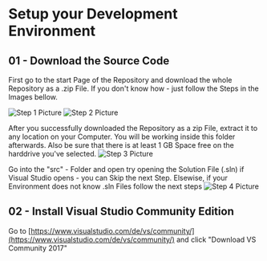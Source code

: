 # Setup your Development Environment

## 01 - Download the Source Code

First go to the start Page of the Repository and download the whole Repository as a .zip File.
If you don't know how - just follow the Steps in the Images bellow.

![Step 1 Picture](https://jrbxbq.by3302.livefilestore.com/y4m16h7USD4k2SjKHov2tpDyHfyPcJwC65qgGAx07bahtE0W1JRAyhyqSgXk1ytRQSFiYfm6med3k9KlGc7hXbH9JUGZ9ZO_HiBsvV5szPCFxs0u1DLlWN-Hn1ovQthDZy5lmqn28EdMC-3p-v_07QqBKodkzI6meKAFb4Dg6Frxx6v7pCnMNcYsNTMAYiXaBAbYR_uAu1MW3jm2tVfM4IDaA?width=660&height=225&cropmode=none "Go to Github Repository")
![Step 2 Picture](https://1drv.ms/i/s!Atguy0GSwQ-HjbBmsUN82No1qRFtUA "Click Download as zip")

After you successfully downloaded the Repository as a zip File, extract it to any location on your Computer.
You will be working inside this folder afterwards. Also be sure that there is at least 1 GB Space free on the harddrive you've selected.
![Step 3 Picture](https://1drv.ms/i/s!Atguy0GSwQ-HjbBkQDz-sn_zWBGpLg "Extract")

Go into the "src" - Folder and open try opening the Solution File (.sln) if Visual Studio opens - you can Skip the next Step.
Elsewise, if your Environment does not know .sln Files follow the next steps
![Step 4 Picture](https://1drv.ms/i/s!Atguy0GSwQ-HjbBkQDz-sn_zWBGpLg "Open Solution")

## 02 - Install Visual Studio Community Edition

Go to [https://www.visualstudio.com/de/vs/community/](https://www.visualstudio.com/de/vs/community/) and click "Download VS Community 2017"